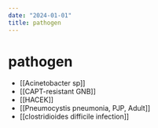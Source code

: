 ```yaml
---
date: "2024-01-01"
title: pathogen
---
```


# pathogen

* [[Acinetobacter sp]]
* [[CAPT-resistant GNB]]
* [[HACEK]]
* [[Pneumocystis pneumonia, PJP, Adult]]
* [[clostridioides difficile infection]]
